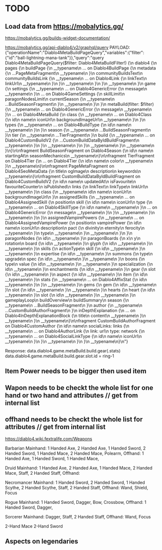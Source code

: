 # TODO
## Load data from https://mobalytics.gg/
https://mobalytics.gg/builds-widget-documentation/

https://mobalytics.gg/api-diablo4/v2/graphql/query
PAYLOAD:
{"operationName":"Diablo4MetaBuildPageQuery","variables":{"filter":{"id":"ball-lightning-mana-tank"}},"query":"query Diablo4MetaBuildPageQuery($filter: Diablo4MetaBuildFilter!) {\n  diablo4 {\n    pages {\n      buildPage {\n        __typename\n        ... on Diablo4BuildPage {\n          metadata {\n            ...PageMetaFragment\n            __typename\n          }\n          communityBuildsText\n          communityBuildsLink {\n            __typename\n            ... on Diablo4Link {\n              linkText\n              linkUrl\n              __typename\n            }\n          }\n          __typename\n        }\n      }\n      __typename\n    }\n    game {\n      settings {\n        __typename\n        ... on Diablo4GenericError {\n          message\n          __typename\n        }\n        ... on Diablo4GameSettings {\n          skillLimit\n          paragonNodesLimit\n          currentSeason {\n            __typename\n            ...BuildSeasonFragment\n          }\n          __typename\n        }\n      }\n      metaBuild(filter: $filter) {\n        __typename\n        ... on Diablo4GenericError {\n          message\n          __typename\n        }\n        ... on Diablo4MetaBuild {\n          class {\n            __typename\n            ... on Diablo4Class {\n              id\n              name\n              iconUrl\n              backgroundImageUrl\n              __typename\n            }\n          }\n          types {\n            __typename\n            ... on Diablo4BuildType {\n              id\n              name\n              __typename\n            }\n          }\n          season {\n            __typename\n            ...BuildSeasonFragment\n          }\n          tier {\n            __typename\n            ...TierFragment\n          }\n          build {\n            __typename\n            ... on Diablo4CustomBuildV2 {\n              ...CustomBuildDataByIdBuildFragment\n              __typename\n            }\n          }\n          __typename\n        }\n      }\n      __typename\n    }\n    __typename\n  }\n}\n\nfragment BuildSeasonFragment on Diablo4Season {\n  id\n  name\n  startingAt\n  seasonMechanics\n  __typename\n}\n\nfragment TierFragment on Diablo4Tier {\n  ... on Diablo4Tier {\n    id\n    name\n    color\n    __typename\n  }\n  __typename\n}\n\nfragment PageMetaFragment on Diablo4SeoMetaData {\n  title\n  ogImage\n  description\n  keywords\n  __typename\n}\n\nfragment CustomBuildDataByIdBuildFragment on Diablo4CustomBuildV2 {\n  id\n  name\n  updatedAt\n  isFavourite\n  favouriteCounter\n  isPublished\n  links {\n    linkText\n    linkType\n    linkUrl\n    __typename\n  }\n  class {\n    __typename\n    id\n    name\n    iconUrl\n    backgroundImageUrl\n  }\n  assignedSkills {\n    __typename\n    ... on Diablo4AssignedSkill {\n      position\n      skill {\n        id\n        name\n        iconUrl\n        type {\n          __typename\n          ... on Diablo4SkillType {\n            id\n            name\n            __typename\n          }\n          ... on Diablo4GenericError {\n            message\n            __typename\n          }\n        }\n        __typename\n      }\n      __typename\n    }\n  }\n  assignedVampirePowers {\n    __typename\n    ... on Diablo4AssignedVampirePower {\n      position\n      vampirePower {\n        id\n        name\n        iconUrl\n        description\n        pact {\n          divinity\n          eternity\n          ferocity\n          __typename\n        }\n        type\n        __typename\n      }\n      __typename\n    }\n  }\n  paragonNodes {\n    id\n    __typename\n  }\n  paragonBoards {\n    x\n    y\n    rotation\n    board {\n      id\n      __typename\n    }\n    glyph {\n      id\n      __typename\n    }\n    __typename\n  }\n  skills {\n    actionType\n    skill {\n      id\n      __typename\n    }\n    __typename\n  }\n  expertise {\n    id\n    __typename\n  }\n  summons {\n    type\n    upgrade\n    spec {\n      id\n      __typename\n    }\n    __typename\n  }\n  boons {\n    type\n    value {\n      id\n      __typename\n    }\n    __typename\n  }\n  specialization {\n    id\n    __typename\n  }\n  enchantments {\n    id\n    __typename\n  }\n  gear {\n    slot {\n      id\n      __typename\n    }\n    aspect {\n      id\n      __typename\n    }\n    item {\n      id\n      __typename\n    }\n    stats {\n      __typename\n      ... on Diablo4AffixStat {\n        id\n        __typename\n      }\n    }\n    __typename\n  }\n  gems {\n    gem {\n      id\n      __typename\n    }\n    slot {\n      id\n      __typename\n    }\n    __typename\n  }\n  hearts {\n    heart {\n      id\n      __typename\n    }\n    slot {\n      id\n      __typename\n    }\n    __typename\n  }\n  gameplayLoop\n  buildOverview\n  buildSummary\n  season {\n    __typename\n    ...BuildSeasonFragment\n  }\n  author {\n    __typename\n    ...CustomBuildAuthorFragment\n  }\n  inDepthExplanation {\n    ... on Diablo4InDepthExplanationBlock {\n      title\n      content\n      __typename\n    }\n    __typename\n  }\n  __typename\n}\n\nfragment CustomBuildAuthorFragment on Diablo4CustomAuthor {\n  id\n  name\n  socialLinks: links {\n    __typename\n    ... on Diablo4AuthorLink {\n      link: url\n      type: network {\n        __typename\n        ... on Diablo4SocialLinkType {\n          id\n          name\n          iconUrl\n          __typename\n        }\n      }\n      __typename\n    }\n  }\n  __typename\n}\n"}

Response:
data.diablo4.game.metaBuild.build.gear(.stats)
data.diablo4.game.metaBuild.build.gear.slot.id = ring-1

## Item Power needs to be bigger then used item

## Wapon needs to be checkt the whole list for one hand or two hand and attributes // get from internal list
## offhand needs to be checkt the whole list for attributes // get from internal list
https://diablo4.wiki.fextralife.com/Weapons


Barbarian
Mainhand: 1 Handed Axe, 2 Handed Axe, 1 Handed Sword, 2 Handed Sword, 1 Handed Mace, 2 Handed Mace, Polearm, 
Offhand: 1 Handed Axe, 1 Handed Sword, 1 Handed Mace, 

Druid
Mainhand: 1 Handed Axe, 2 Handed Axe, 1 Handed Mace, 2 Handed Mace, Staff, 2 Handed Staff,
Offhand:

Necromancer
Mainhand: 1 Handed Sword, 2 Handed Sword, 1 Handed Scythe, 2 Handed Scythe, Staff, 2 Handed Staff,
Offhand: Wand, Shield, Focus

Rogue
Mainhand: 1 Handed Sword, Dagger, Bow, Crossbow, 
Offhand: 1 Handed Sword, Dagger,

Sorcerer
Mainhand: Dagger, Staff, 2 Handed Staff,
Offhand: Wand, Focus

2-Hand Mace
2-Hand Sword

## Aspects on legendaries